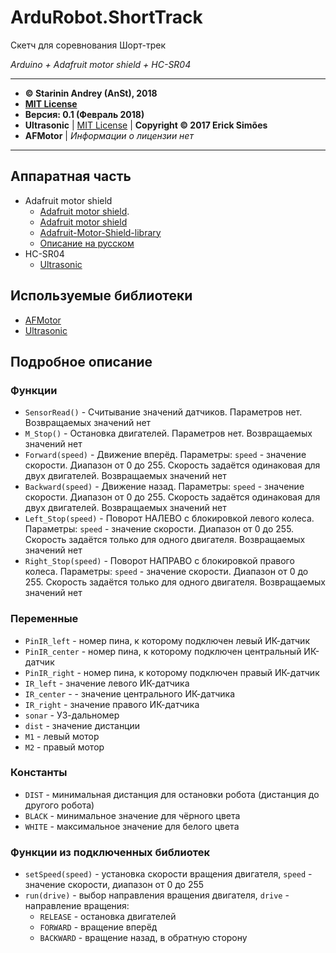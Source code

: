 # ArduRobot.ShortTrack

Скетч для соревнования Шорт-трек

*Arduino + Adafruit motor shield + HC-SR04*

***

* **&copy; Starinin Andrey (AnSt), 2018**
* **[MIT License](LICENSE)**
* **Версия: 0.1 (Февраль 2018)**
* **Ultrasonic** | [MIT License](https://github.com/ErickSimoes/Ultrasonic/blob/master/LICENSE) | **Copyright &copy; 2017 Erick Simões**
* **AFMotor** | *Информации о лицензии нет*

***

## Аппаратная часть
* Adafruit motor shield
	+ [Adafruit motor shield](https://www.adafruit.com/product/81#Learn).
	+ [Adafruit motor shield](https://learn.adafruit.com/adafruit-motor-shield)
	+ [Adafruit-Motor-Shield-library](https://github.com/adafruit/Adafruit-Motor-Shield-library)
	+ [Описание на русском](http://zelectro.cc/Adafruit_motor_shield)
* HC-SR04
	+ [Ultrasonic](https://github.com/ErickSimoes/Ultrasonic)

## Используемые библиотеки
* [AFMotor](Library/AFMotor.zip)
* [Ultrasonic](Library/Ultrasonic.zip)

## Подробное описание
### Функции
* `SensorRead()` - Считывание значений датчиков. Параметров нет. Возвращаемых значений нет
* `M_Stop()` - Остановка двигателей. Параметров нет. Возвращаемых значений нет
* `Forward(speed)` - Движение вперёд. Параметры: `speed` - значение скорости. Диапазон от 0 до 255. Скорость задаётся одинаковая для двух двигателей. Возвращаемых значений нет
* `Backward(speed)` - Движение назад. Параметры: `speed` - значение скорости. Диапазон от 0 до 255. Скорость задаётся одинаковая для двух двигателей. Возвращаемых значений нет
* `Left_Stop(speed)` - Поворот НАЛЕВО с блокировкой левого колеса. Параметры: `speed` - значение скорости. Диапазон от 0 до 255. Скорость задаётся только для одного двигателя. Возвращаемых значений нет
* `Right_Stop(speed)` - Поворот НАПРАВО с блокировкой правого колеса. Параметры: `speed` - значение скорости. Диапазон от 0 до 255. Скорость задаётся только для одного двигателя. Возвращаемых значений нет

### Переменные
* `PinIR_left` - номер пина, к которому подключен левый ИК-датчик
* `PinIR_center` - номер пина, к которому подключен центральный ИК-датчик
* `PinIR_right` - номер пина, к которому подключен правый ИК-датчик
* `IR_left` - значение левого ИК-датчика
* `IR_center` - - значение центрального ИК-датчика
* `IR_right` - значение правого ИК-датчика
* `sonar` - УЗ-дальномер
* `dist` - значение дистанции
* `M1` - левый мотор
* `M2` - правый мотор

### Константы
* `DIST` - минимальная дистанция для остановки робота (дистанция до другого робота)
* `BLACK` - минимальное значение для чёрного цвета
* `WHITE` - максимальное значение для белого цвета

### Функции из подключенных библиотек
* `setSpeed(speed)` - установка скорости вращения двигателя, `speed` - значение скорости, диапазон от 0 до 255
* `run(drive)` - выбор направления вращения двигателя, `drive` - направление вращения:
  + `RELEASE` - остановка двигателей
  + `FORWARD` - вращение вперёд
  + `BACKWARD` - вращение назад, в обратную сторону
